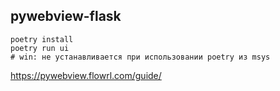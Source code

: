 ## pywebview-flask
```shell
poetry install
poetry run ui
# win: не устанавливается при использовании poetry из msys
```

https://pywebview.flowrl.com/guide/
